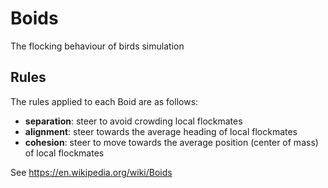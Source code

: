 # Boids
The flocking behaviour of birds simulation

## Rules
The rules applied to each Boid are as follows:

- **separation**: steer to avoid crowding local flockmates
- **alignment**: steer towards the average heading of local flockmates
- **cohesion**: steer to move towards the average position (center of mass) of local flockmates

See https://en.wikipedia.org/wiki/Boids
